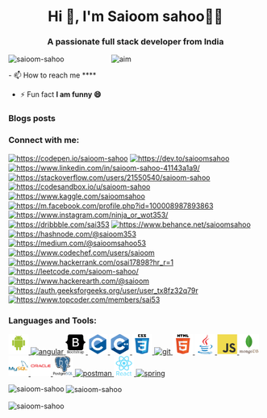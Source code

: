<h1 align="center">Hi 🤟, I'm Saioom sahoo🧑‍💻</h1>
<h3 align="center">A passionate full stack developer from India</h3>
<img align="right" alt="aim"width=300 src="https://media4.giphy.com/media/VTtANKl0beDFQRLDTh/giphy.gif?cid=ecf05e472t27gyhlhjhchnrda8uw56zhh41em9qgs3jm046l&ep=v1_gifs_search&rid=giphy.gif&ct=g">
<p align="left"> <img src="https://komarev.com/ghpvc/?username=saioom-sahoo&label=Profile%20views&color=0e75b6&style=flat" alt="saioom-sahoo" /> </p>
- 📫 How to reach me **<osai17898@gmail.com>**

- ⚡ Fun fact **I am funny 😄**

### Blogs posts
<!-- BLOG-POST-LIST:START -->
<!-- BLOG-POST-LIST:END -->

<h3 align="left">Connect with me:</h3>
<p align="left">
<a href="https://codepen.io/https://codepen.io/saioom-sahoo" target="blank"><img align="center" src="https://raw.githubusercontent.com/rahuldkjain/github-profile-readme-generator/master/src/images/icons/Social/codepen.svg" alt="https://codepen.io/saioom-sahoo" height="30" width="40" /></a>
<a href="https://dev.to/https://dev.to/saioomsahoo" target="blank"><img align="center" src="https://raw.githubusercontent.com/rahuldkjain/github-profile-readme-generator/master/src/images/icons/Social/devto.svg" alt="https://dev.to/saioomsahoo" height="30" width="40" /></a>
<a href="https://linkedin.com/in/https://www.linkedin.com/in/saioom-sahoo-41143a1a9/" target="blank"><img align="center" src="https://raw.githubusercontent.com/rahuldkjain/github-profile-readme-generator/master/src/images/icons/Social/linked-in-alt.svg" alt="https://www.linkedin.com/in/saioom-sahoo-41143a1a9/" height="30" width="40" /></a>
<a href="https://stackoverflow.com/users/https://stackoverflow.com/users/21550540/saioom-sahoo" target="blank"><img align="center" src="https://raw.githubusercontent.com/rahuldkjain/github-profile-readme-generator/master/src/images/icons/Social/stack-overflow.svg" alt="https://stackoverflow.com/users/21550540/saioom-sahoo" height="30" width="40" /></a>
<a href="https://codesandbox.com/https://codesandbox.io/u/saioom-sahoo" target="blank"><img align="center" src="https://raw.githubusercontent.com/rahuldkjain/github-profile-readme-generator/master/src/images/icons/Social/codesandbox.svg" alt="https://codesandbox.io/u/saioom-sahoo" height="30" width="40" /></a>
<a href="https://kaggle.com/https://www.kaggle.com/saioomsahoo" target="blank"><img align="center" src="https://raw.githubusercontent.com/rahuldkjain/github-profile-readme-generator/master/src/images/icons/Social/kaggle.svg" alt="https://www.kaggle.com/saioomsahoo" height="30" width="40" /></a>
<a href="https://fb.com/https://m.facebook.com/profile.php?id=100008987893863" target="blank"><img align="center" src="https://raw.githubusercontent.com/rahuldkjain/github-profile-readme-generator/master/src/images/icons/Social/facebook.svg" alt="https://m.facebook.com/profile.php?id=100008987893863" height="30" width="40" /></a>
<a href="https://instagram.com/https://www.instagram.com/ninja_or_wot353/" target="blank"><img align="center" src="https://raw.githubusercontent.com/rahuldkjain/github-profile-readme-generator/master/src/images/icons/Social/instagram.svg" alt="https://www.instagram.com/ninja_or_wot353/" height="30" width="40" /></a>
<a href="https://dribbble.com/https://dribbble.com/sai353" target="blank"><img align="center" src="https://raw.githubusercontent.com/rahuldkjain/github-profile-readme-generator/master/src/images/icons/Social/dribbble.svg" alt="https://dribbble.com/sai353" height="30" width="40" /></a>
<a href="https://www.behance.net/https://www.behance.net/saioomsahoo" target="blank"><img align="center" src="https://raw.githubusercontent.com/rahuldkjain/github-profile-readme-generator/master/src/images/icons/Social/behance.svg" alt="https://www.behance.net/saioomsahoo" height="30" width="40" /></a>
<a href="https://hashnode.com/https://hashnode.com/@saioom353" target="blank"><img align="center" src="https://raw.githubusercontent.com/rahuldkjain/github-profile-readme-generator/master/src/images/icons/Social/hashnode.svg" alt="https://hashnode.com/@saioom353" height="30" width="40" /></a>
<a href="https://medium.com/https://medium.com/@saioomsahoo53" target="blank"><img align="center" src="https://raw.githubusercontent.com/rahuldkjain/github-profile-readme-generator/master/src/images/icons/Social/medium.svg" alt="https://medium.com/@saioomsahoo53" height="30" width="40" /></a>
<a href="https://www.codechef.com/users/https://www.codechef.com/users/saioom" target="blank"><img align="center" src="https://cdn.jsdelivr.net/npm/simple-icons@3.1.0/icons/codechef.svg" alt="https://www.codechef.com/users/saioom" height="30" width="40" /></a>
<a href="https://www.hackerrank.com/https://www.hackerrank.com/osai17898?hr_r=1" target="blank"><img align="center" src="https://raw.githubusercontent.com/rahuldkjain/github-profile-readme-generator/master/src/images/icons/Social/hackerrank.svg" alt="https://www.hackerrank.com/osai17898?hr_r=1" height="30" width="40" /></a>
<a href="https://www.leetcode.com/https://leetcode.com/saioom-sahoo/" target="blank"><img align="center" src="https://raw.githubusercontent.com/rahuldkjain/github-profile-readme-generator/master/src/images/icons/Social/leet-code.svg" alt="https://leetcode.com/saioom-sahoo/" height="30" width="40" /></a>
<a href="https://www.hackerearth.com/https://www.hackerearth.com/@saioom" target="blank"><img align="center" src="https://raw.githubusercontent.com/rahuldkjain/github-profile-readme-generator/master/src/images/icons/Social/hackerearth.svg" alt="https://www.hackerearth.com/@saioom" height="30" width="40" /></a>
<a href="https://auth.geeksforgeeks.org/user/https://auth.geeksforgeeks.org/user/user_tx8fz32q79r" target="blank"><img align="center" src="https://raw.githubusercontent.com/rahuldkjain/github-profile-readme-generator/master/src/images/icons/Social/geeks-for-geeks.svg" alt="https://auth.geeksforgeeks.org/user/user_tx8fz32q79r" height="30" width="40" /></a>
<a href="https://www.topcoder.com/members/https://www.topcoder.com/members/sai53" target="blank"><img align="center" src="https://raw.githubusercontent.com/rahuldkjain/github-profile-readme-generator/master/src/images/icons/Social/topcoder.svg" alt="https://www.topcoder.com/members/sai53" height="30" width="40" /></a>
</p>

<h3 align="left">Languages and Tools:</h3>
<p align="left"> <a href="https://developer.android.com" target="_blank" rel="noreferrer"> <img src="https://raw.githubusercontent.com/devicons/devicon/master/icons/android/android-original-wordmark.svg" alt="android" width="40" height="40"/> </a> <a href="https://angular.io" target="_blank" rel="noreferrer"> <img src="https://angular.io/assets/images/logos/angular/angular.svg" alt="angular" width="40" height="40"/> </a> <a href="https://getbootstrap.com" target="_blank" rel="noreferrer"> <img src="https://raw.githubusercontent.com/devicons/devicon/master/icons/bootstrap/bootstrap-plain-wordmark.svg" alt="bootstrap" width="40" height="40"/> </a> <a href="https://www.cprogramming.com/" target="_blank" rel="noreferrer"> <img src="https://raw.githubusercontent.com/devicons/devicon/master/icons/c/c-original.svg" alt="c" width="40" height="40"/> </a> <a href="https://www.w3schools.com/cpp/" target="_blank" rel="noreferrer"> <img src="https://raw.githubusercontent.com/devicons/devicon/master/icons/cplusplus/cplusplus-original.svg" alt="cplusplus" width="40" height="40"/> </a> <a href="https://www.w3schools.com/css/" target="_blank" rel="noreferrer"> <img src="https://raw.githubusercontent.com/devicons/devicon/master/icons/css3/css3-original-wordmark.svg" alt="css3" width="40" height="40"/> </a> <a href="https://git-scm.com/" target="_blank" rel="noreferrer"> <img src="https://www.vectorlogo.zone/logos/git-scm/git-scm-icon.svg" alt="git" width="40" height="40"/> </a> <a href="https://www.w3.org/html/" target="_blank" rel="noreferrer"> <img src="https://raw.githubusercontent.com/devicons/devicon/master/icons/html5/html5-original-wordmark.svg" alt="html5" width="40" height="40"/> </a> <a href="https://www.java.com" target="_blank" rel="noreferrer"> <img src="https://raw.githubusercontent.com/devicons/devicon/master/icons/java/java-original.svg" alt="java" width="40" height="40"/> </a> <a href="https://developer.mozilla.org/en-US/docs/Web/JavaScript" target="_blank" rel="noreferrer"> <img src="https://raw.githubusercontent.com/devicons/devicon/master/icons/javascript/javascript-original.svg" alt="javascript" width="40" height="40"/> </a> <a href="https://www.mongodb.com/" target="_blank" rel="noreferrer"> <img src="https://raw.githubusercontent.com/devicons/devicon/master/icons/mongodb/mongodb-original-wordmark.svg" alt="mongodb" width="40" height="40"/> </a> <a href="https://www.mysql.com/" target="_blank" rel="noreferrer"> <img src="https://raw.githubusercontent.com/devicons/devicon/master/icons/mysql/mysql-original-wordmark.svg" alt="mysql" width="40" height="40"/> </a> <a href="https://www.oracle.com/" target="_blank" rel="noreferrer"> <img src="https://raw.githubusercontent.com/devicons/devicon/master/icons/oracle/oracle-original.svg" alt="oracle" width="40" height="40"/> </a> <a href="https://www.postgresql.org" target="_blank" rel="noreferrer"> <img src="https://raw.githubusercontent.com/devicons/devicon/master/icons/postgresql/postgresql-original-wordmark.svg" alt="postgresql" width="40" height="40"/> </a> <a href="https://postman.com" target="_blank" rel="noreferrer"> <img src="https://www.vectorlogo.zone/logos/getpostman/getpostman-icon.svg" alt="postman" width="40" height="40"/> </a> <a href="https://reactjs.org/" target="_blank" rel="noreferrer"> <img src="https://raw.githubusercontent.com/devicons/devicon/master/icons/react/react-original-wordmark.svg" alt="react" width="40" height="40"/> </a> <a href="https://spring.io/" target="_blank" rel="noreferrer"> <img src="https://www.vectorlogo.zone/logos/springio/springio-icon.svg" alt="spring" width="40" height="40"/> </a> </p>

<p><img align="left" src="https://github-readme-stats.vercel.app/api/top-langs?username=saioom-sahoo&show_icons=true&locale=en&layout=compact" alt="saioom-sahoo" /></p>

<p>&nbsp;<img align="center" src="https://github-readme-stats.vercel.app/api?username=saioom-sahoo&show_icons=true&locale=en" alt="saioom-sahoo" /></p>

<p><img align="center" src="https://github-readme-streak-stats.herokuapp.com/?user=saioom-sahoo&" alt="saioom-sahoo" /></p>
